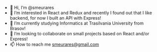- 👋 Hi, I’m @smeurares
- 👀 I’m interested in React and Redux and recently I found out that I like backend, for now I built an API with Express!
- 🌱 I’m currently studying Informatics at Trasilvania University from Brasov!
- 💞️ I’m looking to collaborate on small projects based on React and/or Express!
- 📫 How to reach me smeurares@gmail.com

<!---
smeurares/smeurares is a ✨ special ✨ repository because its `README.md` (this file) appears on your GitHub profile.
You can click the Preview link to take a look at your changes.
--->
